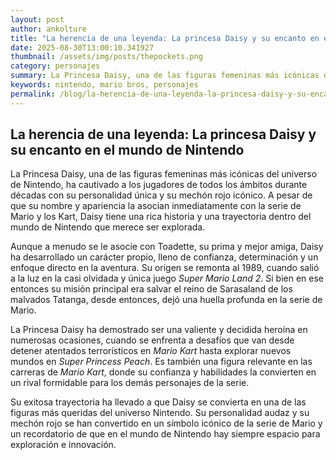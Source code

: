 ```yaml
--- 
layout: post 
author: ankolture 
title: "La herencia de una leyenda: La princesa Daisy y su encanto en el mundo de Nintendo"
date: 2025-08-30T13:00:10.341927 
thumbnail: /assets/img/posts/thepockets.png
category: personajes 
summary: La Princesa Daisy, una de las figuras femeninas más icónicas del universo de Nintendo, ha cautivado a los jugadores de todos los ámbitos durante décad...
keywords: nintendo, mario bros, personajes 
permalink: /blog/la-herencia-de-una-leyenda-la-princesa-daisy-y-su-encanto-en-el-mundo-de-nintendo/ 
--- 
```


## La herencia de una leyenda: La princesa Daisy y su encanto en el mundo de Nintendo

La Princesa Daisy, una de las figuras femeninas más icónicas del universo de Nintendo, ha cautivado a los jugadores de todos los ámbitos durante décadas con su personalidad única y su mechón rojo icónico. A pesar de que su nombre y apariencia la asocian inmediatamente con la serie de Mario y los Kart, Daisy tiene una rica historia y una trayectoria dentro del mundo de Nintendo que merece ser explorada.

Aunque a menudo se le asocie con Toadette, su prima y mejor amiga, Daisy ha desarrollado un carácter propio, lleno de confianza, determinación y un enfoque directo en la aventura. Su origen se remonta al 1989, cuando salió a la luz en la casi olvidada y única juego _Super Mario Land 2_. Si bien en ese entonces su misión principal era salvar el reino de Sarasaland de los malvados Tatanga, desde entonces, dejó una huella profunda en la serie de Mario.

La Princesa Daisy ha demostrado ser una valiente y decidida heroína en numerosas ocasiones, cuando se enfrenta a desafíos que van desde detener atentados terrorísticos en _Mario Kart_ hasta explorar nuevos mundos en _Super Princess Peach_. Es también una figura relevante en las carreras de _Mario Kart_, donde su confianza y habilidades la convierten en un rival formidable para los demás personajes de la serie.

Su exitosa trayectoria ha llevado a que Daisy se convierta en una de las figuras más queridas del universo Nintendo. Su personalidad audaz y su mechón rojo se han convertido en un símbolo icónico de la serie de Mario y un recordatorio de que en el mundo de Nintendo hay siempre espacio para exploración e innovación.
